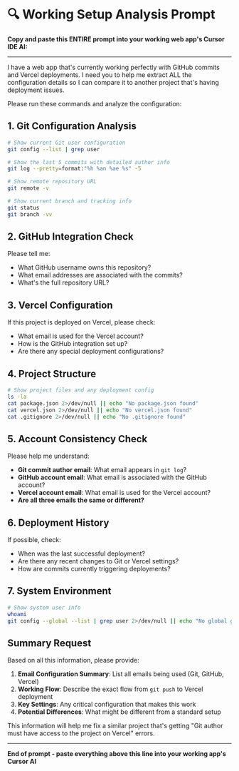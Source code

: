 # 🔍 Working Setup Analysis Prompt

**Copy and paste this ENTIRE prompt into your working web app's Cursor IDE AI:**

---

I have a web app that's currently working perfectly with GitHub commits and Vercel deployments. I need you to help me extract ALL the configuration details so I can compare it to another project that's having deployment issues.

Please run these commands and analyze the configuration:

## 1. Git Configuration Analysis
```bash
# Show current Git user configuration
git config --list | grep user

# Show the last 5 commits with detailed author info
git log --pretty=format:"%h %an %ae %s" -5

# Show remote repository URL
git remote -v

# Show current branch and tracking info
git status
git branch -vv
```

## 2. GitHub Integration Check
Please tell me:
- What GitHub username owns this repository?
- What email addresses are associated with the commits?
- What's the full repository URL?

## 3. Vercel Configuration
If this project is deployed on Vercel, please check:
- What email is used for the Vercel account?
- How is the GitHub integration set up?
- Are there any special deployment configurations?

## 4. Project Structure
```bash
# Show project files and any deployment config
ls -la
cat package.json 2>/dev/null || echo "No package.json found"
cat vercel.json 2>/dev/null || echo "No vercel.json found"
cat .gitignore 2>/dev/null || echo "No .gitignore found"
```

## 5. Account Consistency Check
Please help me understand:
- **Git commit author email**: What email appears in `git log`?
- **GitHub account email**: What email is associated with the GitHub account?
- **Vercel account email**: What email is used for the Vercel account?
- **Are all three emails the same or different?**

## 6. Deployment History
If possible, check:
- When was the last successful deployment?
- Are there any recent changes to Git or Vercel settings?
- How are commits currently triggering deployments?

## 7. System Environment
```bash
# Show system user info
whoami
git config --global --list | grep user 2>/dev/null || echo "No global git config"
```

## Summary Request
Based on all this information, please provide:

1. **Email Configuration Summary**: List all emails being used (Git, GitHub, Vercel)
2. **Working Flow**: Describe the exact flow from `git push` to Vercel deployment
3. **Key Settings**: Any critical configuration that makes this work
4. **Potential Differences**: What might be different from a standard setup

This information will help me fix a similar project that's getting "Git author must have access to the project on Vercel" errors.

---

**End of prompt - paste everything above this line into your working app's Cursor AI** 